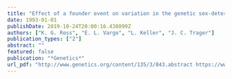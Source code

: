 ```yaml
---
title: "Effect of a founder event on variation in the genetic sex-determining system of the fire ant Solenopsis invicta"
date: 1993-01-01
publishDate: 2019-10-24T20:00:16.438099Z
authors: ["K. G. Ross", "E. L. Vargo", "L. Keller", "J. C. Trager"]
publication_types: ["2"]
abstract: ""
featured: false
publication: "*Genetics*"
url_pdf: "http://www.genetics.org/content/135/3/843.abstract https://www.genetics.org/content/genetics/135/3/843.full.pdf"
---
```


